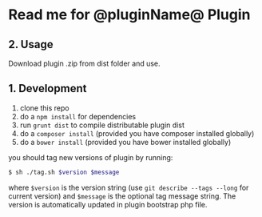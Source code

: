 # Read me for @pluginName@ Plugin

<a name="requirements"></a>
## 2. Usage

Download plugin .zip from dist folder and use.


## 1. Development

1. clone this repo
2. do a `npm install` for dependencies
3. run `grunt dist` to compile distributable plugin dist
4. do a `composer install` (provided you have composer installed globally)
5. do a `bower install` (provided you have bower installed globally)

you should tag new versions of plugin by running:

```bash
$ sh ./tag.sh $version $message
```

where `$version` is the version string (use `git describe --tags --long` for current version) and
`$message` is the optional tag message string. The version is automatically updated in plugin bootstrap
php file.
